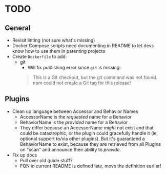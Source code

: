 # TODO

## General

* Revisit linting (not sure what's missing)
* Docker Compose scripts need documenting in README to let devs know how to use them in parenting projects
* Create `Dockerfile` to add:
    * git
        * Will fix publishing error since `git` is missing:
        > This is a Git checkout, but the git command was not found. npm could not create a Git tag for this release!


## Plugins
* Clean up language between Accessor and Behavior
 Names
  * AccessorName is the *requested* name for a Behavior
  * BehaviorName is the *provided* name for a Behavior
  * They differ because an AccessorName *might* not exist and that could be catastrophic, or the plugin could gracefully handle it (ie, optional support to/via other plugins). But it's guaranteed a BehaviorName to exist, because they are retrieved from all Plugins on "scan" and announce their ability to *provide*.
* Fix up docs
  * Pull over old guide stuff?
  * FQN in current README is defined late, move the definition earlier!
